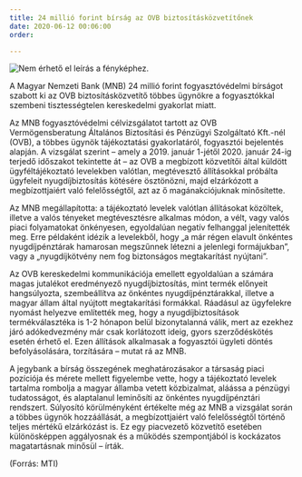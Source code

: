```yaml
---
title: 24 millió forint bírság az OVB biztosításközvetítőnek
date: 2020-06-12 00:06:00
order: 

---
```

![Nem érhető el leírás a fényképhez.](https://scontent-vie1-1.xx.fbcdn.net/v/t1.0-9/103618565_966965147069657_6636548497168028923_n.png?_nc_cat=109&_nc_sid=8024bb&_nc_ohc=dJ5ZeEqjw1QAX9uOrck&_nc_ht=scontent-vie1-1.xx&oh=30ea0c96f4a55a701a78c43648295865&oe=5F313DC9)

A Magyar Nemzeti Bank (MNB) 24 millió forint fogyasztóvédelmi bírságot szabott ki az OVB biztosításközvetítő többes ügynökre a fogyasztókkal szembeni tisztességtelen kereskedelmi gyakorlat miatt.

Az MNB fogyasztóvédelmi célvizsgálatot tartott az OVB Vermögensberatung Általános Biztosítási és Pénzügyi Szolgáltató Kft.-nél (OVB), a többes ügynök tájékoztatási gyakorlatáról, fogyasztói bejelentés alapján. A vizsgálat szerint – amely a 2019. január 1-jétől 2020. január 24-ig terjedő időszakot tekintette át – az OVB a megbízott közvetítői által küldött ügyféltájékoztató levelekben valótlan, megtévesztő állításokkal próbálta ügyfeleit nyugdíjbiztosítás kötésére ösztönözni, majd elzárkózott a megbízottjaiért való felelősségtől, azt az ő magánakciójuknak minősítette.

Az MNB megállapította: a tájékoztató levelek valótlan állításokat közöltek, illetve a valós tényeket megtévesztésre alkalmas módon, a vélt, vagy valós piaci folyamatokat önkényesen, egyoldalúan negatív felhanggal jelenítették meg. Erre példaként idézik a levelekből, hogy „a már régen elavult önkéntes nyugdíjpénztárak hamarosan megszűnnek létezni a jelenlegi formájukban”, vagy a „nyugdíjkötvény nem fog biztonságos megtakarítást nyújtani”.

Az OVB kereskedelmi kommunikációja emellett egyoldalúan a számára magas jutalékot eredményező nyugdíjbiztosítás, mint termék előnyeit hangsúlyozta, szembeállítva az önkéntes nyugdíjpénztárakkal, illetve a magyar állam által nyújtott megtakarítási formákkal. Ráadásul az ügyfelekre nyomást helyezve említették meg, hogy a nyugdíjbiztosítások termékválasztéka is 1-2 hónapon belül bizonytalanná válik, mert az ezekhez járó adókedvezmény már csak korlátozott ideig, gyors szerződéskötés esetén érhető el. Ezen állítások alkalmasak a fogyasztói ügyleti döntés befolyásolására, torzítására – mutat rá az MNB.

A jegybank a bírság összegének meghatározásakor a társaság piaci pozíciója és mérete mellett figyelembe vette, hogy a tájékoztató levelek tartalma rombolja a magyar államba vetett közbizalmat, aláássa a pénzügyi tudatosságot, és alaptalanul leminősíti az önkéntes nyugdíjpénztári rendszert. Súlyosító körülményként értékelte még az MNB a vizsgálat során a többes ügynök hozzáállását, a megbízottjaiért való felelősségtől történő teljes mértékű elzárkózást is. Ez egy piacvezető közvetítő esetében különösképpen aggályosnak és a működés szempontjából is kockázatos magatartásnak minősül – írták.

(Forrás: MTI)